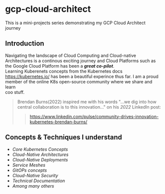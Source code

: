 
# gcp-cloud-architect

This is a mini-projects series demonstrating my GCP Cloud Architect journey

## Introduction

Navigating the landscape of Cloud Computing and Cloud-native Architectures is a continous exciting journey and Cloud Platforms such as the Google Cloud Platform has been a ***great co-pilot***.  
Learning Kuberenets concepts from the Kubernetes docs <https://kubernetes.io/> has been a beautiful experince thus far. I am a proud member of the online K8s open-source community where we share and learn  
coo stuff.

> Brendan Burns(2022) inspired me with his words "...we dig into how central collaboration is to this innovation..." on his *2022* LinkedIn post:  
> > <https://www.linkedin.com/pulse/community-drives-innovation-kubernetes-brendan-burns/>  

## Concepts & Techniques I understand

- *Core Kubernetes Concepts*
- *Cloud-Native Architectures*
- *Cloud-Native Deployments*
- *Service Meshes*
- *GitOPs concepts*
- *Cloud-Native Security*
- *Technical Documentation*
- *Among many others*

